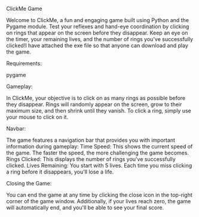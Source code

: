 ClickMe Game

Welcome to ClickMe, a fun and engaging game built using Python and the Pygame module. Test your reflexes and hand-eye coordination by clicking on rings that appear on the screen before they disappear. Keep an eye on the timer, your remaining lives, and the number of rings you've successfully clicked!I have attached the exe file so that anyone can download and play the game.

Requirements:

pygame

Gameplay:

In ClickMe, your objective is to click on as many rings as possible before they disappear. Rings will randomly appear on the screen, grow to their maximum size, and then shrink until they vanish. To click a ring, simply use your mouse to click on it.

Navbar:

The game features a navigation bar that provides you with important information during gameplay:
Time Speed: This shows the current speed of the game. The faster the speed, the more challenging the game becomes.
Rings Clicked: This displays the number of rings you've successfully clicked.
Lives Remaining: You start with 5 lives. Each time you miss clicking a ring before it disappears, you'll lose a life.

Closing the Game:

You can end the game at any time by clicking the close icon in the top-right corner of the game window. Additionally, if your lives reach zero, the game will automatically end, and you'll be able to see your final score.
